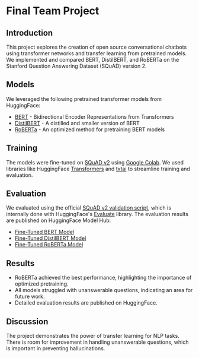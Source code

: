 # Final Team Project

## Introduction

This project explores the creation of open source conversational chatbots using transformer networks and transfer learning from pretrained models. We implemented and compared BERT, DistilBERT, and RoBERTa on the Stanford Question Answering Dataset (SQuAD) version 2.

## Models

We leveraged the following pretrained transformer models from HuggingFace:

- [BERT](https://huggingface.co/docs/transformers/model_doc/bert) - Bidirectional Encoder Representations from Transformers
- [DistilBERT](https://huggingface.co/docs/transformers/model_doc/distilbert) - A distilled and smaller version of BERT
- [RoBERTa](https://huggingface.co/docs/transformers/model_doc/roberta) - An optimized method for pretraining BERT models

## Training

The models were fine-tuned on [SQuAD v2](https://rajpurkar.github.io/SQuAD-explorer/) using [Google Colab](https://research.google.com/colaboratory/). We used libraries like HuggingFace [Transformers](https://huggingface.co/docs/transformers/index) and [txtai](https://neuml.github.io/txtai/) to streamline training and evaluation.

## Evaluation

We evaluated using the official [SQuAD v2 validation script](https://worksheets.codalab.org/rest/bundles/0x6b567e1cf2e041ec80d7098f031c5c9e/contents/blob/), which is internally done with HuggingFace's [Evaluate](https://huggingface.co/docs/evaluate/index) library. The evaluation results are published on HuggingFace Model Hub:

- [Fine-Tuned BERT Model](https://huggingface.co/aai520-group6/bert-finetuned-uncased-squad_v2)
- [Fine-Tuned DistilBERT Model](https://huggingface.co/aai520-group6/distilbert-finetuned-uncased-squad_v2)
- [Fine-Tuned RoBERTa Model](https://huggingface.co/aai520-group6/roberta-finetuned-squad_v2)

## Results

- RoBERTa achieved the best performance, highlighting the importance of optimized pretraining.
- All models struggled with unanswerable questions, indicating an area for future work.
- Detailed evaluation results are published on HuggingFace.

## Discussion

The project demonstrates the power of transfer learning for NLP tasks. There is room for improvement in handling unanswerable questions, which is important in preventing hallucinations.
